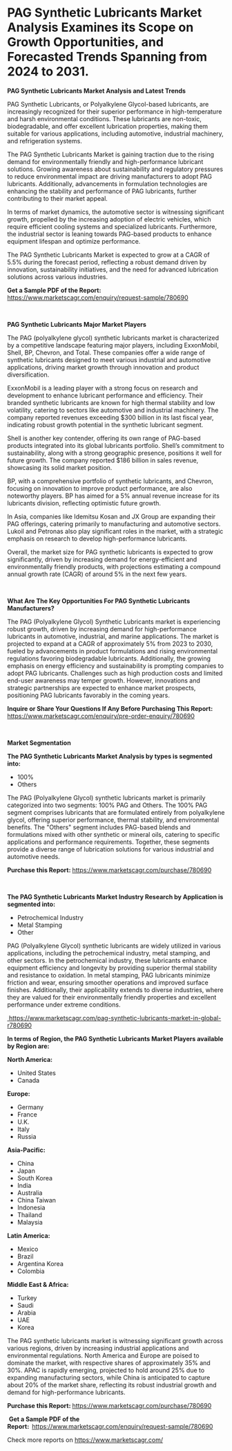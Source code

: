 <p><h1>PAG Synthetic Lubricants Market Analysis Examines its Scope on Growth Opportunities, and Forecasted Trends Spanning from 2024 to 2031.</h1></p><p><strong>PAG Synthetic Lubricants Market Analysis and Latest Trends</strong></p>
<p><p>PAG Synthetic Lubricants, or Polyalkylene Glycol-based lubricants, are increasingly recognized for their superior performance in high-temperature and harsh environmental conditions. These lubricants are non-toxic, biodegradable, and offer excellent lubrication properties, making them suitable for various applications, including automotive, industrial machinery, and refrigeration systems. </p><p>The PAG Synthetic Lubricants Market is gaining traction due to the rising demand for environmentally friendly and high-performance lubricant solutions. Growing awareness about sustainability and regulatory pressures to reduce environmental impact are driving manufacturers to adopt PAG lubricants. Additionally, advancements in formulation technologies are enhancing the stability and performance of PAG lubricants, further contributing to their market appeal.</p><p>In terms of market dynamics, the automotive sector is witnessing significant growth, propelled by the increasing adoption of electric vehicles, which require efficient cooling systems and specialized lubricants. Furthermore, the industrial sector is leaning towards PAG-based products to enhance equipment lifespan and optimize performance. </p><p>The PAG Synthetic Lubricants Market is expected to grow at a CAGR of 5.5% during the forecast period, reflecting a robust demand driven by innovation, sustainability initiatives, and the need for advanced lubrication solutions across various industries.</p></p>
<p><strong>Get a Sample PDF of the Report:&nbsp;</strong> <a href="https://www.marketscagr.com/enquiry/request-sample/780690?utm_campaign=2014&utm_medium=2&utm_source=Github&utm_content=ia&utm_term=30122024&utm_id=pag-synthetic-lubricants">https://www.marketscagr.com/enquiry/request-sample/780690</a></p>
<p>&nbsp;</p>
<p><strong>PAG Synthetic Lubricants Major Market Players</strong></p>
<p><p>The PAG (polyalkylene glycol) synthetic lubricants market is characterized by a competitive landscape featuring major players, including ExxonMobil, Shell, BP, Chevron, and Total. These companies offer a wide range of synthetic lubricants designed to meet various industrial and automotive applications, driving market growth through innovation and product diversification.</p><p>ExxonMobil is a leading player with a strong focus on research and development to enhance lubricant performance and efficiency. Their branded synthetic lubricants are known for high thermal stability and low volatility, catering to sectors like automotive and industrial machinery. The company reported revenues exceeding $300 billion in its last fiscal year, indicating robust growth potential in the synthetic lubricant segment.</p><p>Shell is another key contender, offering its own range of PAG-based products integrated into its global lubricants portfolio. Shell’s commitment to sustainability, along with a strong geographic presence, positions it well for future growth. The company reported $186 billion in sales revenue, showcasing its solid market position.</p><p>BP, with a comprehensive portfolio of synthetic lubricants, and Chevron, focusing on innovation to improve product performance, are also noteworthy players. BP has aimed for a 5% annual revenue increase for its lubricants division, reflecting optimistic future growth.</p><p>In Asia, companies like Idemitsu Kosan and JX Group are expanding their PAG offerings, catering primarily to manufacturing and automotive sectors. Lukoil and Petronas also play significant roles in the market, with a strategic emphasis on research to develop high-performance lubricants.</p><p>Overall, the market size for PAG synthetic lubricants is expected to grow significantly, driven by increasing demand for energy-efficient and environmentally friendly products, with projections estimating a compound annual growth rate (CAGR) of around 5% in the next few years.</p></p>
<p>&nbsp;</p>
<p><strong>What Are The Key Opportunities For PAG Synthetic Lubricants Manufacturers?</strong></p>
<p><p>The PAG (Polyalkylene Glycol) Synthetic Lubricants market is experiencing robust growth, driven by increasing demand for high-performance lubricants in automotive, industrial, and marine applications. The market is projected to expand at a CAGR of approximately 5% from 2023 to 2030, fueled by advancements in product formulations and rising environmental regulations favoring biodegradable lubricants. Additionally, the growing emphasis on energy efficiency and sustainability is prompting companies to adopt PAG lubricants. Challenges such as high production costs and limited end-user awareness may temper growth. However, innovations and strategic partnerships are expected to enhance market prospects, positioning PAG lubricants favorably in the coming years.</p></p>
<p><strong>Inquire or Share Your Questions If Any Before Purchasing This Report:</strong> <a href="https://www.marketscagr.com/enquiry/pre-order-enquiry/780690?utm_campaign=2014&utm_medium=2&utm_source=Github&utm_content=ia&utm_term=30122024&utm_id=pag-synthetic-lubricants">https://www.marketscagr.com/enquiry/pre-order-enquiry/780690</a></p>
<p>&nbsp;</p>
<p><strong>Market Segmentation</strong></p>
<p><strong>The PAG Synthetic Lubricants Market Analysis by types is segmented into:</strong></p>
<p><ul><li>100%</li><li>Others</li></ul></p>
<p><p>The PAG (Polyalkylene Glycol) synthetic lubricants market is primarily categorized into two segments: 100% PAG and Others. The 100% PAG segment comprises lubricants that are formulated entirely from polyalkylene glycol, offering superior performance, thermal stability, and environmental benefits. The "Others" segment includes PAG-based blends and formulations mixed with other synthetic or mineral oils, catering to specific applications and performance requirements. Together, these segments provide a diverse range of lubrication solutions for various industrial and automotive needs.</p></p>
<p><strong>Purchase this Report:&nbsp;</strong><a href="https://www.marketscagr.com/purchase/780690?utm_campaign=2014&utm_medium=2&utm_source=Github&utm_content=ia&utm_term=30122024&utm_id=pag-synthetic-lubricants">https://www.marketscagr.com/purchase/780690</a></p>
<p>&nbsp;</p>
<p><strong>The PAG Synthetic Lubricants Market Industry Research by Application is segmented into:</strong></p>
<p><ul><li>Petrochemical Industry</li><li>Metal Stamping</li><li>Other</li></ul></p>
<p><p>PAG (Polyalkylene Glycol) synthetic lubricants are widely utilized in various applications, including the petrochemical industry, metal stamping, and other sectors. In the petrochemical industry, these lubricants enhance equipment efficiency and longevity by providing superior thermal stability and resistance to oxidation. In metal stamping, PAG lubricants minimize friction and wear, ensuring smoother operations and improved surface finishes. Additionally, their applicability extends to diverse industries, where they are valued for their environmentally friendly properties and excellent performance under extreme conditions.</p></p>
<p><a href="https://www.marketscagr.com/pag-synthetic-lubricants-market-in-global-r780690?utm_campaign=2014&utm_medium=2&utm_source=Github&utm_content=ia&utm_term=30122024&utm_id=pag-synthetic-lubricants">&nbsp;https://www.marketscagr.com/pag-synthetic-lubricants-market-in-global-r780690</a></p>
<p><strong>In terms of Region, the PAG Synthetic Lubricants Market Players available by Region are:</strong></p>
<p>
    <p> <strong> North America: </strong>
        <ul>
            <li>United States</li>
            <li>Canada</li>
        </ul>
        </p> 
    <p> <strong> Europe: </strong>
        <ul>
            <li>Germany</li>
            <li>France</li>
            <li>U.K.</li>
            <li>Italy</li>
            <li>Russia</li>
        </ul>
        </p> 
    <p> <strong> Asia-Pacific: </strong>
        <ul>
            <li>China</li>
            <li>Japan</li>
            <li>South Korea</li>
            <li>India</li>
            <li>Australia</li>
            <li>China Taiwan</li>
            <li>Indonesia</li>
            <li>Thailand</li>
            <li>Malaysia</li>
        </ul>
        </p> 
    <p> <strong> Latin America: </strong>
        <ul>
            <li>Mexico</li>
            <li>Brazil</li>
            <li>Argentina Korea</li>
            <li>Colombia</li>
        </ul>
        </p> 
    <p> <strong> Middle East & Africa: </strong>
        <ul>
            <li>Turkey</li>
            <li>Saudi</li>
            <li>Arabia</li>
            <li>UAE</li>
            <li>Korea</li>
        </ul>
    </p>
    </p>
<p><p>The PAG synthetic lubricants market is witnessing significant growth across various regions, driven by increasing industrial applications and environmental regulations. North America and Europe are poised to dominate the market, with respective shares of approximately 35% and 30%. APAC is rapidly emerging, projected to hold around 25% due to expanding manufacturing sectors, while China is anticipated to capture about 20% of the market share, reflecting its robust industrial growth and demand for high-performance lubricants.</p></p>
<p><strong>Purchase this Report: </strong><a href="https://www.marketscagr.com/purchase/780690?utm_campaign=2014&utm_medium=2&utm_source=Github&utm_content=ia&utm_term=30122024&utm_id=pag-synthetic-lubricants">https://www.marketscagr.com/purchase/780690</a></p>
<p>&nbsp;<strong>Get a Sample PDF of the Report:&nbsp;&nbsp;</strong><a href="https://www.marketscagr.com/enquiry/request-sample/780690?utm_campaign=2014&utm_medium=2&utm_source=Github&utm_content=ia&utm_term=30122024&utm_id=pag-synthetic-lubricants">https://www.marketscagr.com/enquiry/request-sample/780690</a></p>
<p><strong></strong></p>
<p>Check more reports on <a href="https://www.marketscagr.com/?utm_campaign=2014&utm_medium=2&utm_source=Github&utm_content=ia&utm_term=30122024&utm_id=pag-synthetic-lubricants">https://www.marketscagr.com/</a></p>